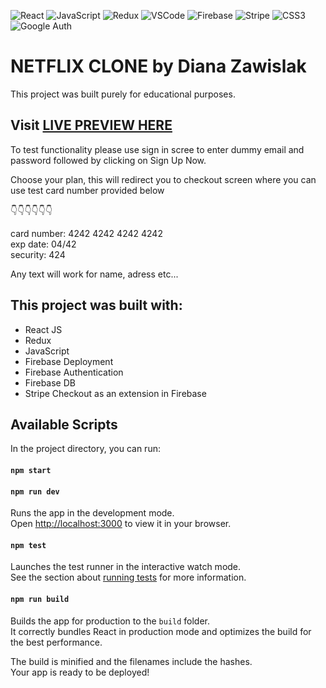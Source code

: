 ![React](https://img.shields.io/badge/React-%2320232a.svg?style=for-the-badge&logo=react&logoColor=%2361DAFB)
![JavaScript](https://img.shields.io/badge/JavaScript-%23323330.svg?style=for-the-badge&logo=javascript&logoColor=%23F7DF1E)
![Redux](https://img.shields.io/badge/redux-%23593d88.svg?style=for-the-badge&logo=redux&logoColor=white)
![VSCode](https://img.shields.io/badge/VSCode-007ACC?style=for-the-badge&logo=visual-studio-code&logoColor=white)
![Firebase](https://img.shields.io/badge/Firebase-FFCA28?style=for-the-badge&logo=firebase&logoColor=black)
![Stripe](https://img.shields.io/badge/Stripe-008CDD?style=for-the-badge&logo=stripe&logoColor=white)
![CSS3](https://img.shields.io/badge/CSS-1572B6?style=for-the-badge&logo=css3&logoColor=white)
![Google Auth](https://img.shields.io/badge/Google%20Auth-4285F4?style=for-the-badge&logo=google&logoColor=white)






# NETFLIX CLONE by Diana Zawislak

This project was built purely for educational purposes.

## Visit [LIVE PREVIEW HERE]([www.example.com](https://netflix-clone-by-diana.firebaseapp.com/))
To test functionality please use sign in scree to enter dummy email and password followed by clicking on Sign Up Now.

Choose your plan, this will redirect you to checkout screen where you can use test card number provided below

&#x1F447;&#x1F447;&#x1F447;&#x1F447;&#x1F447;&#x1F447;

card number: 4242 4242 4242 4242 <br>
exp date: 04/42<br>
security: 424

Any text will work for name, adress etc...





## This project was built with:

- React JS
- Redux
- JavaScript
- Firebase Deployment
- Firebase Authentication
- Firebase DB
- Stripe Checkout as an extension in Firebase



## Available Scripts

In the project directory, you can run:

#### `npm start`
#### `npm run dev`

Runs the app in the development mode.\
Open [http://localhost:3000](http://localhost:3000) to view it in your browser.



#### `npm test`

Launches the test runner in the interactive watch mode.\
See the section about [running tests](https://facebook.github.io/create-react-app/docs/running-tests) for more information.

#### `npm run build`

Builds the app for production to the `build` folder.\
It correctly bundles React in production mode and optimizes the build for the best performance.

The build is minified and the filenames include the hashes.\
Your app is ready to be deployed!


